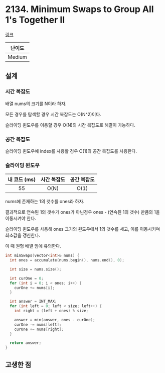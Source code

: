 # 2134. Minimum Swaps to Group All 1's Together II

[링크](https://leetcode.com/problems/minimum-swaps-to-group-all-1s-together-ii/description/)

| 난이도 |
| :----: |
| Medium |

## 설계

### 시간 복잡도

배열 nums의 크기를 N이라 하자.

모든 경우를 탐색할 경우 시간 복잡도는 O(N^2)이다.

슬라이딩 윈도우를 이용할 경우 O(N)의 시간 복잡도로 해결이 가능하다.

### 공간 복잡도

슬라이딩 윈도우에 index를 사용할 경우 O(1)의 공간 복잡도를 사용한다.

### 슬라이딩 윈도우

| 내 코드 (ms) | 시간 복잡도 | 공간 복잡도 |
| :----------: | :---------: | :---------: |
|      55      |    O(N)     |    O(1)     |

nums에 존재하는 1의 갯수를 ones라 하자.

결과적으로 연속된 1의 갯수가 ones가 아닌경우 ones - (연속된 1의 갯수) 만큼의 1을 이동시켜야 한다.

슬라이딩 윈도우를 사용해 ones 크기의 윈도우에서 1의 갯수를 세고, 이를 이동시키며 최소값을 갱신한다.

이 때 원형 배열 임에 유의한다.

```cpp
int minSwaps(vector<int>& nums) {
  int ones = accumulate(nums.begin(), nums.end(), 0);

  int size = nums.size();

  int curOne = 0;
  for (int i = 0; i < ones; i++) {
    curOne += nums[i];
  }

  int answer = INT_MAX;
  for (int left = 0; left < size; left++) {
    int right = (left + ones) % size;

    answer = min(answer, ones - curOne);
    curOne -= nums[left];
    curOne += nums[right];
  }

  return answer;
}
```

## 고생한 점

